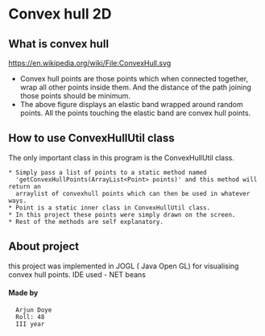 # Convex hull 2D




## What is convex hull
https://en.wikipedia.org/wiki/File:ConvexHull.svg
* Convex hull points are those points which when connected together, wrap all other points inside them. And the distance of the path joining those points should be minimum.
* The above figure displays an elastic band wrapped around random points. All the points touching the elastic band are convex hull points.



## How to use ConvexHullUtil class

The only important class in this program is the ConvexHullUtil class. 

    * Simply pass a list of points to a static method named
      'getConvexHullPoints(ArrayList<Point> points)' and this method will return an 
      arraylist of convexhull points which can then be used in whatever ways. 
    * Point is a static inner class in ConvexHullUtil class.
    * In this project these points were simply drawn on the screen. 
    * Rest of the methods are self explanatory.


## About project
 this project was implemented in  JOGL ( Java Open GL) for visualising convex hull points. 
 IDE used - NET beans 


#### Made by 
      Arjun Doye 
      Roll: 48
      III year
